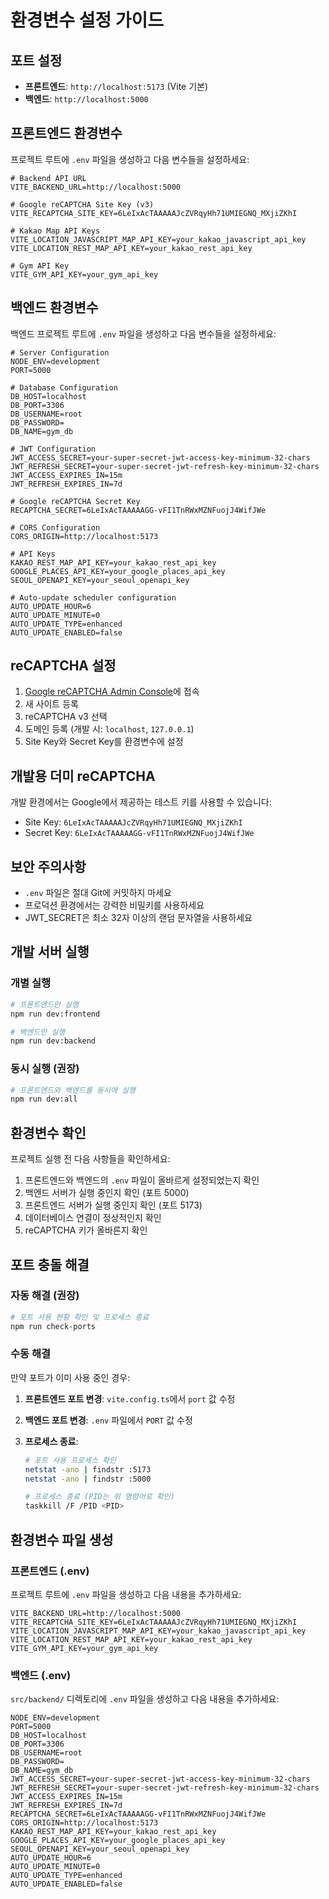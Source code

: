 # 환경변수 설정 가이드

## 포트 설정

- **프론트엔드**: `http://localhost:5173` (Vite 기본)
- **백엔드**: `http://localhost:5000`

## 프론트엔드 환경변수

프로젝트 루트에 `.env` 파일을 생성하고 다음 변수들을 설정하세요:

```env
# Backend API URL
VITE_BACKEND_URL=http://localhost:5000

# Google reCAPTCHA Site Key (v3)
VITE_RECAPTCHA_SITE_KEY=6LeIxAcTAAAAAJcZVRqyHh71UMIEGNQ_MXjiZKhI

# Kakao Map API Keys
VITE_LOCATION_JAVASCRIPT_MAP_API_KEY=your_kakao_javascript_api_key
VITE_LOCATION_REST_MAP_API_KEY=your_kakao_rest_api_key

# Gym API Key
VITE_GYM_API_KEY=your_gym_api_key
```

## 백엔드 환경변수

백엔드 프로젝트 루트에 `.env` 파일을 생성하고 다음 변수들을 설정하세요:

```env
# Server Configuration
NODE_ENV=development
PORT=5000

# Database Configuration
DB_HOST=localhost
DB_PORT=3306
DB_USERNAME=root
DB_PASSWORD=
DB_NAME=gym_db

# JWT Configuration
JWT_ACCESS_SECRET=your-super-secret-jwt-access-key-minimum-32-chars
JWT_REFRESH_SECRET=your-super-secret-jwt-refresh-key-minimum-32-chars
JWT_ACCESS_EXPIRES_IN=15m
JWT_REFRESH_EXPIRES_IN=7d

# Google reCAPTCHA Secret Key
RECAPTCHA_SECRET=6LeIxAcTAAAAAGG-vFI1TnRWxMZNFuojJ4WifJWe

# CORS Configuration
CORS_ORIGIN=http://localhost:5173

# API Keys
KAKAO_REST_MAP_API_KEY=your_kakao_rest_api_key
GOOGLE_PLACES_API_KEY=your_google_places_api_key
SEOUL_OPENAPI_KEY=your_seoul_openapi_key

# Auto-update scheduler configuration
AUTO_UPDATE_HOUR=6
AUTO_UPDATE_MINUTE=0
AUTO_UPDATE_TYPE=enhanced
AUTO_UPDATE_ENABLED=false
```

## reCAPTCHA 설정

1. [Google reCAPTCHA Admin Console](https://www.google.com/recaptcha/admin)에 접속
2. 새 사이트 등록
3. reCAPTCHA v3 선택
4. 도메인 등록 (개발 시: `localhost`, `127.0.0.1`)
5. Site Key와 Secret Key를 환경변수에 설정

## 개발용 더미 reCAPTCHA

개발 환경에서는 Google에서 제공하는 테스트 키를 사용할 수 있습니다:

- Site Key: `6LeIxAcTAAAAAJcZVRqyHh71UMIEGNQ_MXjiZKhI`
- Secret Key: `6LeIxAcTAAAAAGG-vFI1TnRWxMZNFuojJ4WifJWe`

## 보안 주의사항

- `.env` 파일은 절대 Git에 커밋하지 마세요
- 프로덕션 환경에서는 강력한 비밀키를 사용하세요
- JWT_SECRET은 최소 32자 이상의 랜덤 문자열을 사용하세요

## 개발 서버 실행

### 개별 실행

```bash
# 프론트엔드만 실행
npm run dev:frontend

# 백엔드만 실행
npm run dev:backend
```

### 동시 실행 (권장)

```bash
# 프론트엔드와 백엔드를 동시에 실행
npm run dev:all
```

## 환경변수 확인

프로젝트 실행 전 다음 사항들을 확인하세요:

1. 프론트엔드와 백엔드의 `.env` 파일이 올바르게 설정되었는지 확인
2. 백엔드 서버가 실행 중인지 확인 (포트 5000)
3. 프론트엔드 서버가 실행 중인지 확인 (포트 5173)
4. 데이터베이스 연결이 정상적인지 확인
5. reCAPTCHA 키가 올바른지 확인

## 포트 충돌 해결

### 자동 해결 (권장)

```bash
# 포트 사용 현황 확인 및 프로세스 종료
npm run check-ports
```

### 수동 해결

만약 포트가 이미 사용 중인 경우:

1. **프론트엔드 포트 변경**: `vite.config.ts`에서 `port` 값 수정
2. **백엔드 포트 변경**: `.env` 파일에서 `PORT` 값 수정
3. **프로세스 종료**:

   ```bash
   # 포트 사용 프로세스 확인
   netstat -ano | findstr :5173
   netstat -ano | findstr :5000

   # 프로세스 종료 (PID는 위 명령어로 확인)
   taskkill /F /PID <PID>
   ```

## 환경변수 파일 생성

### 프론트엔드 (.env)

프로젝트 루트에 `.env` 파일을 생성하고 다음 내용을 추가하세요:

```env
VITE_BACKEND_URL=http://localhost:5000
VITE_RECAPTCHA_SITE_KEY=6LeIxAcTAAAAAJcZVRqyHh71UMIEGNQ_MXjiZKhI
VITE_LOCATION_JAVASCRIPT_MAP_API_KEY=your_kakao_javascript_api_key
VITE_LOCATION_REST_MAP_API_KEY=your_kakao_rest_api_key
VITE_GYM_API_KEY=your_gym_api_key
```

### 백엔드 (.env)

`src/backend/` 디렉토리에 `.env` 파일을 생성하고 다음 내용을 추가하세요:

```env
NODE_ENV=development
PORT=5000
DB_HOST=localhost
DB_PORT=3306
DB_USERNAME=root
DB_PASSWORD=
DB_NAME=gym_db
JWT_ACCESS_SECRET=your-super-secret-jwt-access-key-minimum-32-chars
JWT_REFRESH_SECRET=your-super-secret-jwt-refresh-key-minimum-32-chars
JWT_ACCESS_EXPIRES_IN=15m
JWT_REFRESH_EXPIRES_IN=7d
RECAPTCHA_SECRET=6LeIxAcTAAAAAGG-vFI1TnRWxMZNFuojJ4WifJWe
CORS_ORIGIN=http://localhost:5173
KAKAO_REST_MAP_API_KEY=your_kakao_rest_api_key
GOOGLE_PLACES_API_KEY=your_google_places_api_key
SEOUL_OPENAPI_KEY=your_seoul_openapi_key
AUTO_UPDATE_HOUR=6
AUTO_UPDATE_MINUTE=0
AUTO_UPDATE_TYPE=enhanced
AUTO_UPDATE_ENABLED=false
```
